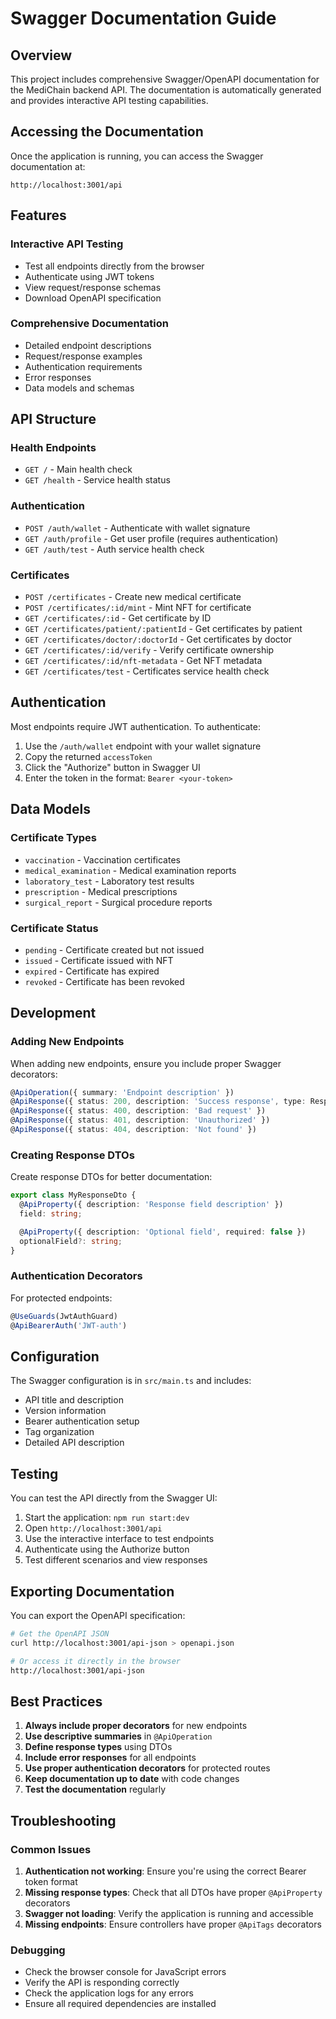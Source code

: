 # Swagger Documentation Guide

## Overview

This project includes comprehensive Swagger/OpenAPI documentation for the MediChain backend API. The documentation is automatically generated and provides interactive API testing capabilities.

## Accessing the Documentation

Once the application is running, you can access the Swagger documentation at:

```
http://localhost:3001/api
```

## Features

### Interactive API Testing
- Test all endpoints directly from the browser
- Authenticate using JWT tokens
- View request/response schemas
- Download OpenAPI specification

### Comprehensive Documentation
- Detailed endpoint descriptions
- Request/response examples
- Authentication requirements
- Error responses
- Data models and schemas

## API Structure

### Health Endpoints
- `GET /` - Main health check
- `GET /health` - Service health status

### Authentication
- `POST /auth/wallet` - Authenticate with wallet signature
- `GET /auth/profile` - Get user profile (requires authentication)
- `GET /auth/test` - Auth service health check

### Certificates
- `POST /certificates` - Create new medical certificate
- `POST /certificates/:id/mint` - Mint NFT for certificate
- `GET /certificates/:id` - Get certificate by ID
- `GET /certificates/patient/:patientId` - Get certificates by patient
- `GET /certificates/doctor/:doctorId` - Get certificates by doctor
- `GET /certificates/:id/verify` - Verify certificate ownership
- `GET /certificates/:id/nft-metadata` - Get NFT metadata
- `GET /certificates/test` - Certificates service health check

## Authentication

Most endpoints require JWT authentication. To authenticate:

1. Use the `/auth/wallet` endpoint with your wallet signature
2. Copy the returned `accessToken`
3. Click the "Authorize" button in Swagger UI
4. Enter the token in the format: `Bearer <your-token>`

## Data Models

### Certificate Types
- `vaccination` - Vaccination certificates
- `medical_examination` - Medical examination reports
- `laboratory_test` - Laboratory test results
- `prescription` - Medical prescriptions
- `surgical_report` - Surgical procedure reports

### Certificate Status
- `pending` - Certificate created but not issued
- `issued` - Certificate issued with NFT
- `expired` - Certificate has expired
- `revoked` - Certificate has been revoked

## Development

### Adding New Endpoints

When adding new endpoints, ensure you include proper Swagger decorators:

```typescript
@ApiOperation({ summary: 'Endpoint description' })
@ApiResponse({ status: 200, description: 'Success response', type: ResponseDto })
@ApiResponse({ status: 400, description: 'Bad request' })
@ApiResponse({ status: 401, description: 'Unauthorized' })
@ApiResponse({ status: 404, description: 'Not found' })
```

### Creating Response DTOs

Create response DTOs for better documentation:

```typescript
export class MyResponseDto {
  @ApiProperty({ description: 'Response field description' })
  field: string;

  @ApiProperty({ description: 'Optional field', required: false })
  optionalField?: string;
}
```

### Authentication Decorators

For protected endpoints:

```typescript
@UseGuards(JwtAuthGuard)
@ApiBearerAuth('JWT-auth')
```

## Configuration

The Swagger configuration is in `src/main.ts` and includes:

- API title and description
- Version information
- Bearer authentication setup
- Tag organization
- Detailed API description

## Testing

You can test the API directly from the Swagger UI:

1. Start the application: `npm run start:dev`
2. Open `http://localhost:3001/api`
3. Use the interactive interface to test endpoints
4. Authenticate using the Authorize button
5. Test different scenarios and view responses

## Exporting Documentation

You can export the OpenAPI specification:

```bash
# Get the OpenAPI JSON
curl http://localhost:3001/api-json > openapi.json

# Or access it directly in the browser
http://localhost:3001/api-json
```

## Best Practices

1. **Always include proper decorators** for new endpoints
2. **Use descriptive summaries** in `@ApiOperation`
3. **Define response types** using DTOs
4. **Include error responses** for all endpoints
5. **Use proper authentication decorators** for protected routes
6. **Keep documentation up to date** with code changes
7. **Test the documentation** regularly

## Troubleshooting

### Common Issues

1. **Authentication not working**: Ensure you're using the correct Bearer token format
2. **Missing response types**: Check that all DTOs have proper `@ApiProperty` decorators
3. **Swagger not loading**: Verify the application is running and accessible
4. **Missing endpoints**: Ensure controllers have proper `@ApiTags` decorators

### Debugging

- Check the browser console for JavaScript errors
- Verify the API is responding correctly
- Check the application logs for any errors
- Ensure all required dependencies are installed 